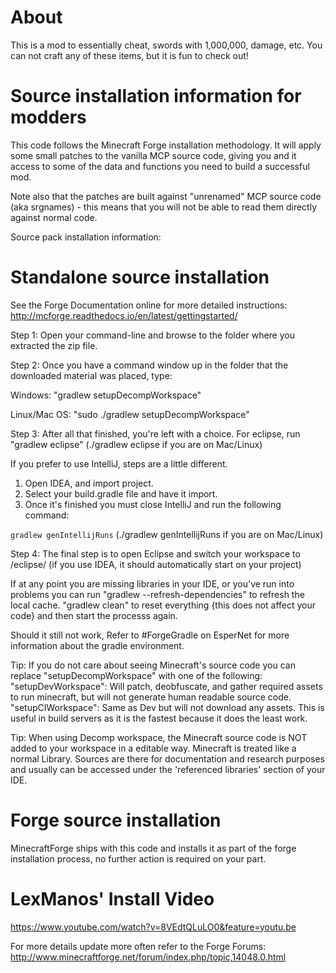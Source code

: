 # About

This is a mod to essentially cheat, swords with 1,000,000,   damage, etc. You can not craft any of these items, but it is fun to check out!


# Source installation information for modders

This code follows the Minecraft Forge installation methodology. It will apply
some small patches to the vanilla MCP source code, giving you and it access 
to some of the data and functions you need to build a successful mod.

Note also that the patches are built against "unrenamed" MCP source code (aka
srgnames) - this means that you will not be able to read them directly against
normal code.

Source pack installation information:

# Standalone source installation


See the Forge Documentation online for more detailed instructions:
http://mcforge.readthedocs.io/en/latest/gettingstarted/

Step 1: Open your command-line and browse to the folder where you extracted the zip file.

Step 2: Once you have a command window up in the folder that the downloaded material was placed, type:

Windows: "gradlew setupDecompWorkspace"

Linux/Mac OS: "sudo ./gradlew setupDecompWorkspace"

Step 3: After all that finished, you're left with a choice.
For eclipse, run "gradlew eclipse" (./gradlew eclipse if you are on Mac/Linux)

If you prefer to use IntelliJ, steps are a little different.
1. Open IDEA, and import project.
2. Select your build.gradle file and have it import.
3. Once it's finished you must close IntelliJ and run the following command:

```gradlew genIntellijRuns``` (./gradlew genIntellijRuns if you are on Mac/Linux)

Step 4: The final step is to open Eclipse and switch your workspace to /eclipse/ (if you use IDEA, it should automatically start on your project)

If at any point you are missing libraries in your IDE, or you've run into problems you can run "gradlew --refresh-dependencies" to refresh the local cache. "gradlew clean" to reset everything {this does not affect your code} and then start the processs again.

Should it still not work, 
Refer to #ForgeGradle on EsperNet for more information about the gradle environment.

Tip:
If you do not care about seeing Minecraft's source code you can replace "setupDecompWorkspace" with one of the following:
"setupDevWorkspace": Will patch, deobfuscate, and gather required assets to run minecraft, but will not generate human readable source code.
"setupCIWorkspace": Same as Dev but will not download any assets. This is useful in build servers as it is the fastest because it does the least work.

Tip:
When using Decomp workspace, the Minecraft source code is NOT added to your workspace in a editable way. Minecraft is treated like a normal Library. Sources are there for documentation and research purposes and usually can be accessed under the 'referenced libraries' section of your IDE.

# Forge source installation

MinecraftForge ships with this code and installs it as part of the forge
installation process, no further action is required on your part.

# LexManos' Install Video

https://www.youtube.com/watch?v=8VEdtQLuLO0&feature=youtu.be

For more details update more often refer to the Forge Forums:
http://www.minecraftforge.net/forum/index.php/topic,14048.0.html
